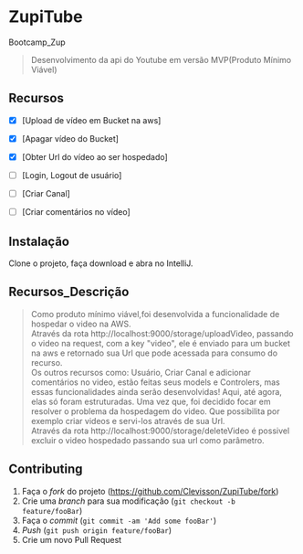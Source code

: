 # ZupiTube
Bootcamp_Zup
> Desenvolvimento da api do Youtube em versão MVP(Produto Mínimo Viável)

## Recursos
- [x] [Upload de vídeo em Bucket na aws]
- [x] [Apagar vídeo do Bucket]
- [x] [Obter Url do vídeo ao ser hospedado]
- [ ] [Login, Logout de usuário]
- [ ] [Criar Canal]
- [ ] [Criar comentários no vídeo]


## Instalação

Clone o projeto, faça download e abra no IntelliJ.<br />

## Recursos_Descrição
>Como produto mínimo viável,foi desenvolvida a funcionalidade de hospedar o video na AWS.<br /> Através da rota http://localhost:9000/storage/uploadVideo, passando o video na request, com a key "video", ele é enviado para um bucket na aws e retornado sua Url que pode acessada para consumo do recurso.<br/>
Os outros recursos como: Usuário, Criar Canal e adicionar comentários no video, estão feitas seus models e Controlers,
mas essas funcionalidades ainda serão desenvolvidas! Aqui, até agora, elas só foram estruturadas. Uma vez que, foi decidido focar em resolver o problema da hospedagem do video.
Que possibilita por exemplo criar videos e servi-los através de sua Url.<br/>
Através da rota http://localhost:9000/storage/deleteVideo é possivel excluir o video hospedado passando sua url como parâmetro.

## Contributing

1. Faça o _fork_ do projeto (<https://github.com/Clevisson/ZupiTube/fork>)
2. Crie uma _branch_ para sua modificação (`git checkout -b feature/fooBar`)
3. Faça o _commit_ (`git commit -am 'Add some fooBar'`)
4. _Push_ (`git push origin feature/fooBar`)
5. Crie um novo Pull Request
